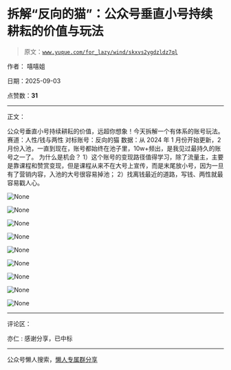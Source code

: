 # 拆解“反向的猫”：公众号垂直小号持续耕耘的价值与玩法

> 原文：[`www.yuque.com/for_lazy/wind/skxvs2ygdzldz7ql`](https://www.yuque.com/for_lazy/wind/skxvs2ygdzldz7ql)

作者： 嘻嘻姐

日期：2025-09-03

点赞数：**31**

* * *

正文：

公众号垂直小号持续耕耘的价值，远超你想象！今天拆解一个有体系的账号玩法。 赛道：人性/钱与两性 对标账号：反向的猫
数据：从 2024 年 1 月份开始更新，2 月份入池，一直到现在，账号都始终在池子里，10w+频出，是我见过最持久的账号之一了。 为什么是机会？
1）这个账号的变现路径值得学习，除了流量主，主要是靠课程和赞赏变现，但是课程从来不在大号上宣传，而是末尾放小号，因为一旦有了营销内容，入池的大号很容易掉池；
2）找离钱最近的道路，写钱、两性就最容易戳人心。

![](img/797e725af6e5619b0cf1cc17c3cdb0e1.png "None")

![](img/e6af462e0dcad876e2de2d08d431a127.png "None")

![](img/dc168923cad59b86198067883186a97f.png "None")

![](img/2b5f6c35915f2df4d8f15039b682bd98.png "None")

![](img/9ae4dcecd153fde399ce897617dfcd1b.png "None")

![](img/d2ee85ddc9b0daf2b6d336c9b8c85c82.png "None")

![](img/d4d9aacd45d3268b4e787f6ef3d2daf1.png "None")

![](img/27c411a590311dc568c81bc552dd0675.png "None")

![](img/163332d1530220b1c350481e8488bfac.png "None")

* * *

评论区：

亦仁 : 感谢分享，已中标

* * *

公众号懒人搜索，[懒人专属群分享](https://lazybook.fun/#/blog/group)